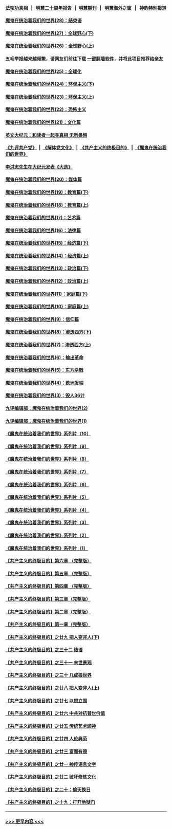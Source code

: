#### [法轮功真相](https://github.com/gfw-breaker/truth/blob/master/README.md?t=0) &nbsp;&nbsp;|&nbsp;&nbsp; [明慧二十周年报告](https://github.com/gfw-breaker/mh-reports/blob/master/README.md?t=0) &nbsp;&nbsp;|&nbsp;&nbsp;[明慧期刊](https://github.com/gfw-breaker/mh-qikan) &nbsp;&nbsp;|&nbsp;&nbsp; [明慧海外之窗](https://github.com/gfw-breaker/mh-news/blob/master/README.md?t=0) &nbsp;&nbsp;|&nbsp;&nbsp; [神韵特别报道](https://github.com/gfw-breaker/mh-news/blob/master/shenyun.md?t=0)
#### [魔鬼在统治着我们的世界(28)：结束语](../pages/nsc422/n10936246.md?t=06291701) 
#### [魔鬼在统治着我们的世界(27)：全球野心(下)](../pages/nsc422/n10928319.md?t=06291701) 
#### [魔鬼在统治着我们的世界(26)：全球野心(上)](../pages/nsc422/n10900318.md?t=06291701) 
#### 五毛举报越来越频繁，请网友们前往下载 [一键翻墙软件](https://github.com/gfw-breaker/ssr-accounts)，并将此项目推荐给亲友
#### [魔鬼在统治着我们的世界(25)：全球化](../pages/nsc422/n10788205.md?t=06291701) 
#### [魔鬼在统治着我们的世界(24)：环保主义(下)](../pages/nsc422/n10695307.md?t=06291701) 
#### [魔鬼在统治着我们的世界(23)：环保主义(上)](../pages/nsc422/n10688613.md?t=06291701) 
#### [魔鬼在统治着我们的世界(22)：恐怖主义](../pages/nsc422/n10614727.md?t=06291701) 
#### [魔鬼在统治着我们的世界(21)：文化篇](../pages/nsc422/n10597706.md?t=06291701) 
#### [英文大纪元：和读者一起寻真相 无所畏惧](../pages/nsc422/n12542027.md?t=06291701) 
#### [《九评共产党》](https://github.com/begood0513/9ping.md/blob/master/README.md) &nbsp;|&nbsp; [《解体党文化》](../../../../jtdwh.md/blob/master/README.md)  &nbsp;|&nbsp; [《共产主义的终极目的》](../../../../gczydzjmd.md/blob/master/README.md) &nbsp;|&nbsp; [《魔鬼在统治我们的世界》](../../../../mgztzwmdsj.md/blob/master/README.md) 
#### [李洪志先生在大纪元发表《大选》](../pages/nsc422/n12534746.md?t=06291701) 
#### [魔鬼在统治着我们的世界(20)：媒体篇](../pages/nsc422/n10586579.md?t=06291701) 
#### [魔鬼在统治着我们的世界(19)：教育篇(下)](../pages/nsc422/n10564808.md?t=06291701) 
#### [魔鬼在统治着我们的世界(18)：教育篇(上)](../pages/nsc422/n10526970.md?t=06291701) 
#### [魔鬼在统治着我们的世界(17)：艺术篇](../pages/nsc422/n10499093.md?t=06291701) 
#### [魔鬼在统治着我们的世界(16)：法律篇](../pages/nsc422/n10485969.md?t=06291701) 
#### [魔鬼在统治着我们的世界(15)：经济篇(下)](../pages/nsc422/n10469975.md?t=06291701) 
#### [魔鬼在统治着我们的世界(14)：经济篇(上)](../pages/nsc422/n10457370.md?t=06291701) 
#### [魔鬼在统治着我们的世界(13)：政治篇(下)](../pages/nsc422/n10448270.md?t=06291701) 
#### [魔鬼在统治着我们的世界(12)：政治篇(上)](../pages/nsc422/n10444576.md?t=06291701) 
#### [魔鬼在统治着我们的世界(11)：家庭篇(下)](../pages/nsc422/n10440961.md?t=06291701) 
#### [魔鬼在统治着我们的世界(10)：家庭篇(上)](../pages/nsc422/n10435448.md?t=06291701) 
#### [魔鬼在统治着我们的世界(9)：信仰篇](../pages/nsc422/n10432159.md?t=06291701) 
#### [魔鬼在统治着我们的世界(8)：渗透西方(下)](../pages/nsc422/n10429603.md?t=06291701) 
#### [魔鬼在统治着我们的世界(7)：渗透西方(上)](../pages/nsc422/n10426013.md?t=06291701) 
#### [魔鬼在统治着我们的世界(6)：输出革命](../pages/nsc422/n10421536.md?t=06291701) 
#### [魔鬼在统治着我们的世界(5)：东方杀戮](../pages/nsc422/n10417707.md?t=06291701) 
#### [魔鬼在统治着我们的世界(4)：欧洲发端](../pages/nsc422/n10414890.md?t=06291701) 
#### [魔鬼在统治着我们的世界(3)：毁人36计](../pages/nsc422/n10411583.md?t=06291701) 
#### [九评编辑部：魔鬼在统治着我们的世界(2)](../pages/nsc422/n10410036.md?t=06291701) 
#### [九评编辑部：魔鬼在统治着我们的世界(1)](../pages/nsc422/n10406825.md?t=06291701) 
#### [《魔鬼在统治着我们的世界》系列片（10）](../pages/nsc422/n12292670.md?t=06291701) 
#### [《魔鬼在统治着我们的世界》系列片（9）](../pages/nsc422/n12290859.md?t=06291701) 
#### [《魔鬼在统治着我们的世界》系列片（8）](../pages/nsc422/n12287445.md?t=06291701) 
#### [《魔鬼在统治着我们的世界》系列片（7）](../pages/nsc422/n12283425.md?t=06291701) 
#### [《魔鬼在统治着我们的世界》系列片（6）](../pages/nsc422/n12282314.md?t=06291701) 
#### [《魔鬼在统治着我们的世界》系列片（5）](../pages/nsc422/n12281419.md?t=06291701) 
#### [《魔鬼在统治着我们的世界》系列片（4）](../pages/nsc422/n12274024.md?t=06291701) 
#### [《魔鬼在统治着我们的世界》系列片（3）](../pages/nsc422/n12271322.md?t=06291701) 
#### [《魔鬼在统治着我们的世界》系列片（2）](../pages/nsc422/n12269049.md?t=06291701) 
#### [《魔鬼在统治着我们的世界》系列片（1）](../pages/nsc422/n12267575.md?t=06291701) 
#### [【共产主义的终极目的】第六章 （完整版）](../pages/nsc422/n11428913.md?t=06291701) 
#### [【共产主义的终极目的】第五章 （完整版）](../pages/nsc422/n11428912.md?t=06291701) 
#### [【共产主义的终极目的】第四章 （完整版）](../pages/nsc422/n11428907.md?t=06291701) 
#### [【共产主义的终极目的】第三章（完整版）](../pages/nsc422/n11428848.md?t=06291701) 
#### [【共产主义的终极目的】第二章（完整版）](../pages/nsc422/n11428831.md?t=06291701) 
#### [【共产主义的终极目的】第一章（完整版）](../pages/nsc422/n11417651.md?t=06291701) 
#### [【共产主义的终极目的】之廿九 把人变非人(下)](../pages/nsc422/n11344140.md?t=06291701) 
#### [【共产主义的终极目的】之三十二 结语](../pages/nsc422/n11360535.md?t=06291701) 
#### [【共产主义的终极目的】之三十一 末世景观](../pages/nsc422/n11351129.md?t=06291701) 
#### [【共产主义的终极目的】之三十 几成狼世界](../pages/nsc422/n11348280.md?t=06291701) 
#### [【共产主义的终极目的】之廿八 把人变非人(上)](../pages/nsc422/n11340492.md?t=06291701) 
#### [【共产主义的终极目的】之廿七 以恨立国](../pages/nsc422/n11336944.md?t=06291701) 
#### [【共产主义的终极目的】之廿六 中共对抗普世价值](../pages/nsc422/n11324785.md?t=06291701) 
#### [【共产主义的终极目的】之廿五 传统艺术颂神](../pages/nsc422/n11296396.md?t=06291701) 
#### [【共产主义的终极目的】之廿四 人伦典范](../pages/nsc422/n11296397.md?t=06291701) 
#### [【共产主义的终极目的】之廿三 富而有德](../pages/nsc422/n11283598.md?t=06291701) 
#### [【共产主义的终极目的】之廿一 神传语言文字](../pages/nsc422/n11263265.md?t=06291701) 
#### [【共产主义的终极目的】之廿二 破坏修炼文化](../pages/nsc422/n11245728.md?t=06291701) 
#### [【共产主义的终极目的】之二十：偷天换日](../pages/nsc422/n11238846.md?t=06291701) 
#### [【共产主义的终极目的】之十九：打开地狱门](../pages/nsc422/n11206376.md?t=06291701) 

----
#### [ >>> 更早内容 <<< ](../indexes/nsc422-earlier.md)
